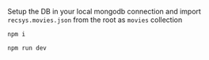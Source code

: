 Setup the DB in your local mongodb connection and import `recsys.movies.json` from the root as `movies` collection

`npm i`

`npm run dev`
